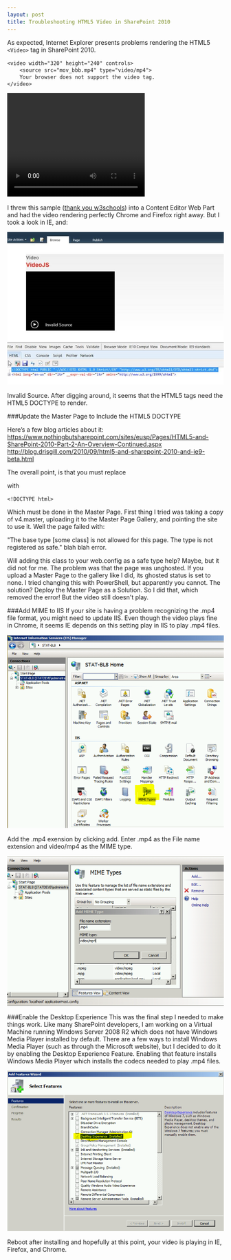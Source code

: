 ```yaml
---
layout: post
title: Troubleshooting HTML5 Video in SharePoint 2010
---
```


As expected, Internet Explorer presents problems rendering the HTML5 `<Video>` tag in SharePoint 2010. 

	<video width="320" height="240" controls>
		<source src="mov_bbb.mp4" type="video/mp4">
		Your browser does not support the video tag.
	</video>

<video width="320" height="240" controls>
<source src="/assets/SharePointVideo/mov_bbb.mp4" type="video/mp4">
Your browser does not support the video tag.
</video>

I threw this sample ([thank you w3schools](http://www.w3schools.com/html/html5_video.asp)) into a Content Editor Web Part and had the video rendering perfectly Chrome and Firefox right away. But I took a look in IE, and:

![SharePoint Invalid Video](/assets/SharePointVideo/invalid-video-1.jpg "SharePoint Invalid Video")


Invalid Source. After digging around, it seems that the HTML5 tags need the HTML5 DOCTYPE to render.


###Update the Master Page to Include the HTML5 DOCTYPE

Here’s a few blog articles about it:
https://www.nothingbutsharepoint.com/sites/eusp/Pages/HTML5-and-SharePoint-2010-Part-2-An-Overview-Continued.aspx
http://blog.drisgill.com/2010/09/html5-and-sharepoint-2010-and-ie9-beta.html

The overall point, is that you must replace 
	<!DOCTYPE html PUBLIC "-//W3C//DTD XHTML 1.0 Strict//EN" "http://www.w3.org/TR/xhtml1/DTD/xhtml1-strict.dtd">

with

	<!DOCTYPE html>

Which must be done in the Master Page. First thing I tried was taking a copy of v4.master, uploading it to the Master Page Gallery, and pointing the site to use it.  Well the page failed with:

"The base type [some class] is not allowed for this page. The type is not registered as safe." blah blah error.

Will adding this class to your web.config as a safe type help? Maybe, but it did not for me. The problem was that the page was unghosted. If you upload a Master Page to the gallery like I did, its ghosted status is set to none. I tried changing this with PowerShell, but apparently you cannot. The solution?  Deploy the Master Page as a Solution.  So I did that, which removed the error! But the video still doesn't play.  


###Add MIME to IIS
If your site is having a problem recognizing the .mp4 file format, you might need to update IIS.  Even though the video plays fine in Chrome, it seems IE depends on this setting play in IIS to play .mp4 files.

![MIME Types](/assets/SharePointVideo/MIMETypes.PNG "MIME Types")


Add the .mp4 exension by clicking add.  Enter .mp4 as the File name extension and video/mp4 as the MIME type.

![Add MIME Type](/assets/SharePointVideo/MIMETypes2.PNG "Add MIME Type")


###Enable the Desktop Experience
This was the final step I needed to make things work. Like many SharePoint developers, I am working on a Virtual Machine running Windows Server 2008 R2 which does not have Windows Media Player installed by default. There are a few ways to install Windows Media Player (such as through the Microsoft website), but I decided to do it by enabling the Desktop Experience Feature. Enabling that feature installs Windows Media Player which installs the codecs needed to play .mp4 files.

![Desktop Experience](/assets/SharePointVideo/desktopExperience.PNG "Desktop Experience")


Reboot after installing and hopefully at this point, your video is playing in IE, Firefox, and Chrome.
